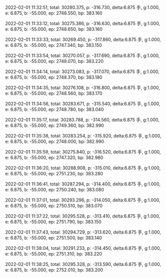 2022-02-01 11:32:51, total: 30280.375, p: -316.730, delta:6.875 手, g:1.000, e: 6.875, b: -55.000, ep: 2748.550, bp: 383.160

2022-02-01 11:33:12, total: 30275.386, p: -316.630, delta:6.875 手, g:1.000, e: 6.875, b: -55.000, ep: 2748.650, bp: 383.160

2022-02-01 11:33:33, total: 30269.450, p: -317.860, delta:6.875 手, g:1.000, e: 6.875, b: -55.000, ep: 2747.340, bp: 383.150

2022-02-01 11:33:54, total: 30270.057, p: -317.690, delta:6.875 手, g:1.000, e: 6.875, b: -55.000, ep: 2748.070, bp: 383.220

2022-02-01 11:34:14, total: 30273.083, p: -317.070, delta:6.875 手, g:1.000, e: 6.875, b: -55.000, ep: 2748.370, bp: 383.180

2022-02-01 11:34:35, total: 30276.108, p: -316.800, delta:6.875 手, g:1.000, e: 6.875, b: -55.000, ep: 2748.560, bp: 383.170

2022-02-01 11:34:56, total: 30283.671, p: -315.540, delta:6.875 手, g:1.000, e: 6.875, b: -55.000, ep: 2748.780, bp: 383.040

2022-02-01 11:35:17, total: 30283.788, p: -314.560, delta:6.875 手, g:1.000, e: 6.875, b: -55.000, ep: 2749.360, bp: 382.990

2022-02-01 11:35:38, total: 30283.254, p: -315.920, delta:6.875 手, g:1.000, e: 6.875, b: -55.000, ep: 2748.000, bp: 382.990

2022-02-01 11:35:59, total: 30275.840, p: -316.520, delta:6.875 手, g:1.000, e: 6.875, b: -55.000, ep: 2747.320, bp: 382.980

2022-02-01 11:36:20, total: 30288.908, p: -315.010, delta:6.875 手, g:1.000, e: 6.875, b: -55.000, ep: 2751.230, bp: 383.280

2022-02-01 11:36:41, total: 30287.294, p: -314.400, delta:6.875 手, g:1.000, e: 6.875, b: -55.000, ep: 2750.240, bp: 383.080

2022-02-01 11:37:01, total: 30293.296, p: -314.050, delta:6.875 手, g:1.000, e: 6.875, b: -55.000, ep: 2750.510, bp: 383.070

2022-02-01 11:37:22, total: 30295.528, p: -313.410, delta:6.875 手, g:1.000, e: 6.875, b: -55.000, ep: 2751.790, bp: 383.150

2022-02-01 11:37:43, total: 30294.729, p: -313.620, delta:6.875 手, g:1.000, e: 6.875, b: -55.000, ep: 2751.500, bp: 383.140

2022-02-01 11:38:04, total: 30291.233, p: -314.450, delta:6.875 手, g:1.000, e: 6.875, b: -55.000, ep: 2751.310, bp: 383.220

2022-02-01 11:38:25, total: 30295.328, p: -313.590, delta:6.875 手, g:1.000, e: 6.875, b: -55.000, ep: 2752.010, bp: 383.200